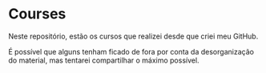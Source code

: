 # Courses
Neste repositório, estão os cursos que realizei desde que criei meu GitHub.

É possível que alguns tenham ficado de fora por conta da desorganização do material, mas tentarei compartilhar o máximo possível.
